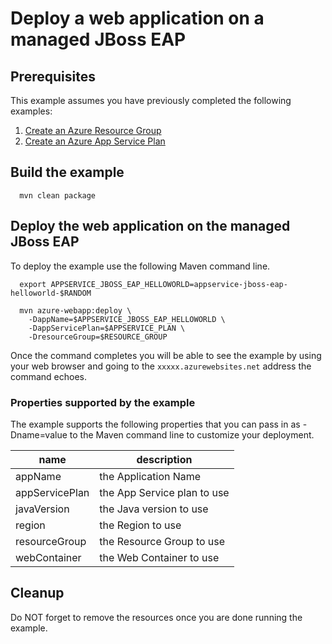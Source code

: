 
# Deploy a web application on a managed JBoss EAP

## Prerequisites

This example assumes you have previously completed the following examples:

1. [Create an Azure Resource Group](../../group/create/)
1. [Create an Azure App Service Plan](../create-plan/)

<!-- workflow.cron(0 14 * * 1) -->
<!-- workflow.include(../create-plan/README.md) -->

## Build the example

<!-- workflow.run() 

cd appservice/jboss-eap-helloworld

  -->

````shell
  mvn clean package
````

## Deploy the web application on the managed JBoss EAP

To deploy the example use the following Maven command line.

````shell
  export APPSERVICE_JBOSS_EAP_HELLOWORLD=appservice-jboss-eap-helloworld-$RANDOM

  mvn azure-webapp:deploy \
    -DappName=$APPSERVICE_JBOSS_EAP_HELLOWORLD \
    -DappServicePlan=$APPSERVICE_PLAN \
    -DresourceGroup=$RESOURCE_GROUP
````

<!-- workflow.run()

sleep 60
cd ../..

  -->

<!-- workflow.directOnly() 

export RESULT=$(az webapp show --resource-group $RESOURCE_GROUP --name $APPSERVICE_JBOSS_EAP_HELLOWORLD --output tsv --query state)
if [[ "$RESULT" != Running ]]; then
  echo 'Web application is NOT running'
  az group delete --name $RESOURCE_GROUP --yes || true
  exit 1
fi

export URL=https://$(az webapp show --resource-group $RESOURCE_GROUP --name $APPSERVICE_JBOSS_EAP_HELLOWORLD --output tsv --query defaultHostName)
export RESULT=$(curl $URL)

az group delete --name $RESOURCE_GROUP --yes || true

if [[ "$RESULT" != *"Hello World"* ]]; then
  echo "Response did not contain 'Hello World'"
  exit 1
fi

  -->

Once the command completes you will be able to see the example by using your 
web browser and going to the ```xxxxx.azurewebsites.net``` address the command
echoes.

### Properties supported by the example

The example supports the following properties that you can pass in as
-Dname=value to the Maven command line to customize your deployment.

| name                   | description                  |
|------------------------|------------------------------|
| appName                | the Application Name         |
| appServicePlan         | the App Service plan to use  |
| javaVersion            | the Java version to use      |
| region                 | the Region to use            |
| resourceGroup          | the Resource Group to use    |
| webContainer           | the Web Container to use     |

## Cleanup

Do NOT forget to remove the resources once you are done running the example.
